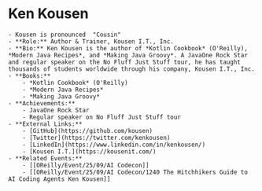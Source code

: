 # Ken Kousen
	- Kousen is pronounced  "Cousin"
	- **Role:** Author & Trainer, Kousen I.T., Inc.
	- **Bio:** Ken Kousen is the author of *Kotlin Cookbook* (O'Reilly), *Modern Java Recipes*, and *Making Java Groovy*. A JavaOne Rock Star and regular speaker on the No Fluff Just Stuff tour, he has taught thousands of students worldwide through his company, Kousen I.T., Inc.
	- **Books:**
		- *Kotlin Cookbook* (O'Reilly)
		- *Modern Java Recipes*
		- *Making Java Groovy*
	- **Achievements:**
		- JavaOne Rock Star
		- Regular speaker on No Fluff Just Stuff tour
	- **External Links:**
		- [GitHub](https://github.com/kousen)
		- [Twitter](https://twitter.com/kenkousen)
		- [LinkedIn](https://www.linkedin.com/in/kenkousen/)
		- [Kousen I.T.](https://kousenit.com/)
	- **Related Events:**
		- [[OReilly/Event/25/09/AI Codecon]]
		- [[OReilly/Event/25/09/AI Codecon/1240 The Hitchhikers Guide to AI Coding Agents Ken Kousen]]